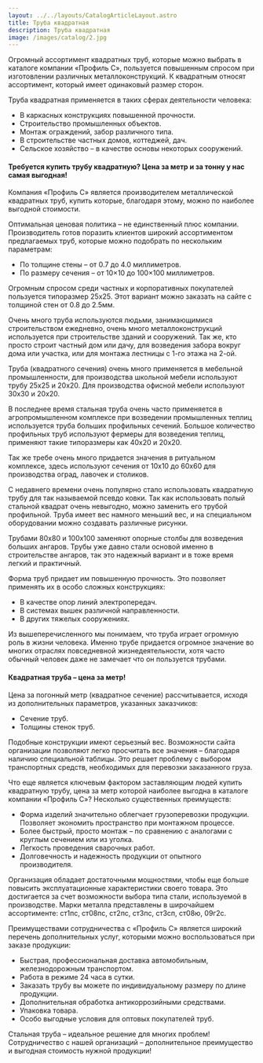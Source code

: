 ```yaml
---
layout: ../../layouts/CatalogArticleLayout.astro
title: Труба квадратная
description: Труба квадратная
image: /images/catalog/2.jpg
---
```


Огромный ассортимент квадратных труб, которые можно выбрать в каталоге компании «Профиль С», пользуется повышенным спросом при изготовлении различных металлоконструкций. К квадратным относят ассортимент, который имеет одинаковый размер сторон.

Труба квадратная применяется в таких сферах деятельности человека:

- В каркасных конструкциях повышенной прочности.
- Строительство промышленных объектов.
- Монтаж ограждений, забор различного типа.
- В строительстве частных домов, коттеджей, дач.
- Сельское хозяйство – в качестве основы некоторых сооружений.

#### Требуется купить трубу квадратную? Цена за метр и за тонну у нас самая выгодная!

Компания «Профиль С» является производителем металлической квадратных труб, купить которые, благодаря этому, можно по наиболее выгодной стоимости.

Оптимальная ценовая политика – не единственный плюс компании. Производитель готов поразить клиентов широкий ассортиментом предлагаемых труб, которые можно подобрать по нескольким параметрам:

- По толщине стены – от 0.7 до 4.0 миллиметров.
- По размеру сечения – от 10×10 до 100×100 миллиметров.

Огромным спросом среди частных и корпоративных покупателей пользуется типоразмер 25x25. Этот вариант можно заказать на сайте с толщиной стен от 0.8 до 2.5мм.

Очень много труба используются людьми, занимающимися строительством ежедневно, очень много металлоконструкций используется при строительстве зданий и сооружений. Так же, кто просто строит частный дом или дачу, для возведения забора вокруг дома или участка, или для монтажа лестницы с 1-го этажа на 2-ой.

Труба (квадратного сечения) очень много применяется в мебельной промышленности, для производства школьной мебели используют трубу 25x25 и 20x20. Для производства офисной мебели используют 30x30 и 20x20.

В последнее время стальная труба очень часто применяется в агропромышленном комплексе при возведении промышленных теплиц используется труба больших профильных сечений. Большое количество профильных труб используют фермеры для возведения теплиц, применяют такие типоразмеры как 40x20 и 20x20.

Так же требе очень много придается значения в ритуальном комплексе, здесь используют сечения от 10x10 до 60x60 для производства оград, лавочек и столиков.

С недавнего времени очень популярно стало использовать квадратную трубу для так называемой псевдо ковки. Так как использовать полый стальной квадрат очень невыгодно, можно заменить его трубой профильной. Труба имеет вес намного меньший вес, и на специальном оборудовании можно создавать различные рисунки.

Трубами 80x80 и 100x100 заменяют опорные столбы для возведения больших ангаров. Трубы уже давно стали основой именно в строительстве ангаров, так это надежный вариант и в тоже время легкий и практичный.

Форма труб придает им повышенную прочность. Это позволяет применять их в особо сложных конструкциях:

- В качестве опор линий электропередач.
- В системах вышек различной направленности.
- В других тяжелых сооружениях.

Из вышеперечисленного мы понимаем, что труба играет огромную роль в жизни человека. Именно трубе придается огромное значение во многих отраслях повседневной жизнедеятельности, хотя часто обычный человек даже не замечает что он пользуется трубами.

#### Квадратная труба – цена за метр!

Цена за погонный метр (квадратное сечение) рассчитывается, исходя из дополнительных параметров, указанных заказчиков:

- Сечение труб.
- Толщины стенок труб.

Подобные конструкции имеют серьезный вес. Возможности сайта организации позволяют легко просчитать все значения – благодаря наличию специальной таблицы. Это решает проблему с выбором транспортных средств, необходимых для перевозки заказанного груза.

Что еще является ключевым фактором заставляющим людей купить квадратную трубу, цена за метр которой наиболее выгодна в каталоге компании «Профиль С»? Несколько существенных преимуществ:

- Форма изделий значительно облегчает грузоперевозки продукции. Позволяет экономить пространство при монтажном процессе.
- Более быстрый, просто монтаж – по сравнению с аналогами с круглым сечением или из уголка.
- Легкость проведения сварочных работ.
- Долговечность и надежность продукции от опытного производителя.

Организация обладает достаточными мощностями, чтобы еще больше повысить эксплуатационные характеристики своего товара. Это достигается за счет возможности выбора типа стали, используемой в производстве. Марки металла представлены в широчайшем ассортименте: cт1пс, ст08пс, ст2пс, ст3пс, ст3сп, ст08ю, 09г2с.

Преимуществами сотрудничества с «Профиль С» является широкий перечень дополнительных услуг, которыми можно воспользоваться при заказе продукции:

- Быстрая, профессиональная доставка автомобильным, железнодорожным транспортом.
- Работа в режиме 24 часа в сутки.
- Заказать трубу вы можете по индивидуальному размеру по длине продукции.
- Дополнительная обработка антикоррозийными средствами.
- Упаковка товара.
- Особо выгодные условия для оптовых покупателей труб.

Стальная труба – идеальное решение для многих проблем! Сотрудничество с нашей организаций – дополнительное преимущество и выгодная стоимость нужной продукции!
